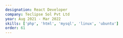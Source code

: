 ```yaml
---
designation: React Developer
company: Teclipse Sol Pvt Ltd
year: Aug 2021 - Mar 2022
skills: ['php', 'html', 'mysql', 'linux', 'ubuntu']
order: 61
---
```

